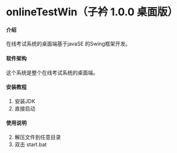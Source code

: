# onlineTestWin（子衿 1.0.0 桌面版）

#### 介绍
在线考试系统的桌面端基于javaSE 的Swing框架开发。

#### 软件架构
这个系统是整个在线考试系统的桌面端。


#### 安装教程

1. 安装JDK
2. 直接启动 

#### 使用说明

2. 解压文件到任意目录
3. 双击 start.bat

